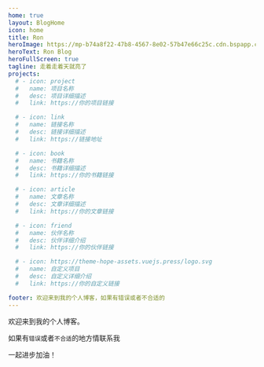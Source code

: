 ```yaml
---
home: true
layout: BlogHome
icon: home
title: Ron
heroImage: https://mp-b74a8f22-47b8-4567-8e02-57b47e66c25c.cdn.bspapp.com/image/favicon.ico
heroText: Ron Blog
heroFullScreen: true
tagline: 走着走着天就亮了
projects:
  # - icon: project
  #   name: 项目名称
  #   desc: 项目详细描述
  #   link: https://你的项目链接

  # - icon: link
  #   name: 链接名称
  #   desc: 链接详细描述
  #   link: https://链接地址

  # - icon: book
  #   name: 书籍名称
  #   desc: 书籍详细描述
  #   link: https://你的书籍链接

  # - icon: article
  #   name: 文章名称
  #   desc: 文章详细描述
  #   link: https://你的文章链接

  # - icon: friend
  #   name: 伙伴名称
  #   desc: 伙伴详细介绍
  #   link: https://你的伙伴链接

  # - icon: https://theme-hope-assets.vuejs.press/logo.svg
  #   name: 自定义项目
  #   desc: 自定义详细介绍
  #   link: https://你的自定义链接

footer: 欢迎来到我的个人博客，如果有错误或者不合适的
---
```


欢迎来到我的个人博客。

如果有`错误`或者`不合适`的地方情联系我

一起进步加油！
